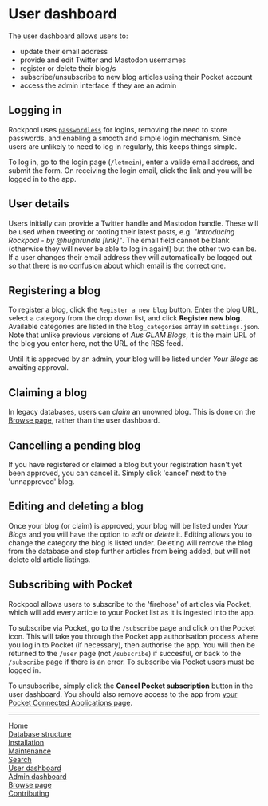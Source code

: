 # User dashboard

The user dashboard allows users to:

* update their email address
* provide and edit Twitter and Mastodon usernames
* register or delete their blog/s
* subscribe/unsubscribe to new blog articles using their Pocket account
* access the admin interface if they are an admin

## Logging in

Rockpool uses [`passwordless`](https://github.com/florianheinemann/passwordless) for logins, removing the need to store passwords, and enabling a smooth and simple login mechanism. Since users are unlikely to need to log in regularly, this keeps things simple.

To log in, go to the login page (`/letmein`), enter a valide email address, and submit the form. On receiving the login email, click the link and you will be logged in to the app.

## User details

Users initially can provide a Twitter handle and Mastodon handle. These will be used when tweeting or tooting their latest posts, e.g. _"Introducing Rockpool - by @hughrundle [link]"_. The email field cannot be blank (otherwise they will never be able to log in again!) but the other two can be. If a user changes their email address they will automatically be logged out so that there is no confusion about which email is the correct one.

## Registering a blog

To register a blog, click the `Register a new blog` button. Enter the blog URL, select a category from the drop down list, and click **Register new blog**. Available categories are listed in the `blog_categories` array in `settings.json`. Note that unlike previous versions of _Aus GLAM Blogs_, it is the main URL of the blog you enter here, not the URL of the RSS feed.

Until it is approved by an admin, your blog will be listed under _Your Blogs_ as awaiting approval.

## Claiming a blog

In legacy databases, users can _claim_ an unowned blog. This is done on the [Browse page](browse.md), rather than the user dashboard.

## Cancelling a pending blog

If you have registered or claimed a blog but your registration hasn't yet been approved, you can cancel it. Simply click 'cancel' next to the 'unnapproved' blog.

## Editing and deleting a blog

Once your blog (or claim) is approved, your blog will be listed under _Your Blogs_ and you will have the option to _edit_ or _delete_ it. Editing allows you to change the category the blog is listed under. Deleting will remove the blog from the database and stop further articles from being added, but will not delete old article listings.

## Subscribing with Pocket

Rockpool allows users to subscribe to the 'firehose' of articles via Pocket, which will add every article to your Pocket list as it is ingested into the app.

To subscribe via Pocket, go to the `/subscribe` page and click on the Pocket icon. This will take you through the Pocket app authorisation process where you log in to Pocket (if necessary), then authorise the app. You will then be returned to the `/user` page (not `/subscribe`) if succesful, or back to the `/subscribe` page if there is an error. To subscribe via Pocket users must be logged in.

To unsubscribe, simply click the **Cancel Pocket subscription** button in the user dashboard. You should also remove access to the app from [your Pocket Connected Applications page](https://getpocket.com/connected_applications).

---
[Home](/README.md)  
[Database structure](database.md)  
[Installation](installation.md)  
[Maintenance](maintenance.md)  
[Search](search.md)  
[User dashboard](dashboard.md)  
[Admin dashboard](admin.md)  
[Browse page](browse.md)  
[Contributing](docs/contributing.md)  